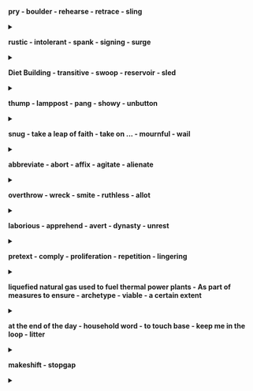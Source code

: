 
**pry - boulder - rehearse - retrace - sling**

<details>
<summary></summary>

- ...をてこで動かす/pry ... up - をてこで持ち上げる/pry ... out of ~ - ...を~から苦労して引き出す
- n: 巨石
- ...をけいこする/...を詳しく述べる
- ...を引き返す/...を注意して見直す/...を改装する/...をさかのぼって調べる/retrace one's past - 過去を回想する
- ...を投げる/...を放る
</details>

**rustic - intolerant - spank - signing - surge**

<details>
<summary></summary>

- aj: 田舎の/素朴な - n: 田舎者
- aj: 我慢できない/耐えられない
- (体罰として)...のお尻をピシャリとたたく - n: 平手打ち
- 調印/署名
- iv: (波のように)押し寄せる/打ち寄せる/(感情が)湧き上がる/surge up - (感情が)湧き上がる/ - n: 殺到/電圧変化
</details>

**Diet Building - transitive - swoop - reservoir - sled**

<details>
<summary></summary>

- 国会議事堂
- 自動詞/推移的な
- iv: 急降下する/突然襲いかかる/swoop down - (鳥などが舞い降りて)襲いかかる/n: 不意の襲撃
- ため池/貯水池
- そり
</details>

**thump - lamppost - pang - showy - unbutton**

<details>
<summary></summary>

- iv: 激しく当たる/ごつんと当たる/tv: ...を激しくひっぱたく/...をごつんとたたく/n: ごつんという音
- 街灯柱
- n: 激しい痛み/激痛
- aj: 派手な/けばけばしい/人目を引く
- (衣服の)ボタンを外す/(心のうち)を打ち明ける/unbuttoned my shirt - シャツのボタンを外した
</details>

**snug - take a leap of faith - take on ... - mournful - wail**

<details>
<summary></summary>

- aj: (衣服などが)体にピッタリの/居心地のよい/暖かくて気持ち良い
- (危険を伴うが)...を思い切ってやってみる
- (仕事や責任)を引き受ける/be(be) in charge of
- aj: 悲しげな/死者を悼む
- iv: 泣き叫ぶ/もの悲しい音をだす - ...と泣き叫ぶように言う - / wailed for ... ...のために嘆き悲しんだ
</details>

**abbreviate - abort - affix - agitate - alienate**

<details>
<summary></summary>

- ...を省略する/...を短縮する/be abbreviated to ... ...と省略される
- (計画など)を中止する/(プログラム)の実行を中止する/it: (計画などが)頓挫する/流産する/abort a program - プログラムの処理を中止する
- (切手/荷札など)を貼る/...を添付する/affix a stamp on the envelope - 封筒に切手を貼る
- it: アジる/扇動する/...をかき乱す/...を扇動する/agitate for the construction of a nuclear power plant - 原発建設賛成へと世論をかきたてる
- ...を遠ざける/...を疎外する/alienate one's friends - 友人を遠ざける
</details>

**overthrow - wreck - smite - ruthless - allot**

<details>
<summary></summary>

- 滅ぼす/n: 打倒
- 滅ぼす/n: 大破/没落/荒廃
- ...を滅ぼす/...を打ち倒す
- aj: 情け容赦のない/残酷な/無慈悲な
- ...を割り振る/...を割り当てる/...を分配する
</details>


**laborious - apprehend - avert - dynasty - unrest**

<details>
<summary></summary>

- ...骨の折れる/困難な
- ...を逮捕する/...を捕らえる/...を懸念する - apprehend that/...だと懸念する
- ...を防ぐ/...を避ける/(視線など)をそらす - was narrowly averted/かろうじて...は免れた
- 王朝
- (社会・政治的な)不安/不穏/社会的動揺 - Social unrest spread./社会的動揺が広がった
</details>


**pretext - comply - proliferation - repetition - lingering**

<details>
<summary></summary>

- 口実/名目/言い訳/弁解 - under the pretext of .../...の名目で
- iv: (規則などに)従う/応じる - complay with the safety standard/安全基準に準拠する
- 激増/(核兵器の)拡散
- 繰り返すこと/反復行為 - repetition of your bad behavior. 悪い行いの繰り返し
- iv: (人が)立ち去りかねている/まとわりつく -  lingering power crunch concerns/電力不足の懸念が残る
</details>


**liquefied natural gas used to fuel thermal power plants - As part of measures to ensure - archetype - viable - a certain extent**

<details>
<summary></summary>

- 火力発電の燃料となる液化天然ガス
- ...を確保するための施策の一環として
- 典型例/原型
- aj: (計画などが)実現/実行可能な - a viable alternative/現実的な代案
- ある程度まで - extent: noun/程度
</details>


**at the end of the day - household word - to touch base - keep me in the loop - litter**

<details>
<summary></summary>

- 結局のところ/要するに
- よく知られた言葉
- (問題/課題)などを解決するために短時間の連絡をとる - I will touch base with you next week./来週連絡します
- (プロジェクトの進捗など)を定期的に報告/共有する keep me update
- ...を散らかす - iv: ゴミを散らかす - ゴミ
</details>


**makeshift - stopgap**

<details>
<summary></summary>

- aj: 間に合わせの/その場しのぎの
- aj: 間に合わせの/一時しのぎの
</details>


